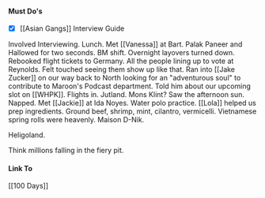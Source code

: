 #### Must Do's
- [x] [[Asian Gangs]] Interview Guide

Involved Interviewing. Lunch. Met [[Vanessa]] at Bart. Palak Paneer and Hallowed for two seconds. BM shift. Overnight layovers turned down. Rebooked flight tickets to Germany. All the people lining up to vote at Reynolds. Felt touched seeing them show up like that. Ran into [[Jake Zucker]] on our way back to North looking for an "adventurous soul" to contribute to Maroon's Podcast department. Told him about our upcoming slot on [[WHPK]]. Flights in. Jutland. Mons Klint? Saw the afternoon sun. Napped. Met [[Jackie]] at Ida Noyes. Water polo practice. [[Lola]] helped us prep ingredients. Ground beef, shrimp, mint, cilantro, vermicelli. Vietnamese spring rolls were heavenly. Maison D-Nik.

Heligoland.

Think millions falling in the fiery pit.
#### Link To
[[100 Days]]
